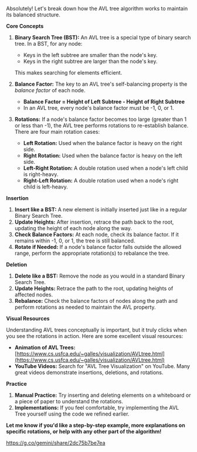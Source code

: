 Absolutely! Let's break down how the AVL tree algorithm works to maintain its balanced structure.

**Core Concepts**

1. **Binary Search Tree (BST):** An AVL tree is a special type of binary search tree. In a BST, for any node:
   * Keys in the left subtree are smaller than the node's key.
   * Keys in the right subtree are larger than the node's key.

   This makes searching for elements efficient.

2. **Balance Factor:** The key to an AVL tree's self-balancing property is the *balance factor* of each node.
   * **Balance Factor = Height of Left Subtree - Height of Right Subtree**
   * In an AVL tree, every node's balance factor must be -1, 0, or 1.

3. **Rotations:** If a node's balance factor becomes too large (greater than 1 or less than -1), the AVL tree performs rotations to re-establish balance. There are four main rotation cases:
    * **Left Rotation:** Used when the balance factor is heavy on the right side.
    * **Right Rotation:** Used when the balance factor is heavy on the left side.
    * **Left-Right Rotation:** A double rotation used when a node's left child is right-heavy.
    * **Right-Left Rotation:** A double rotation used when a node's right child is left-heavy.

**Insertion**

1. **Insert like a BST:** A new element is initially inserted just like in a regular Binary Search Tree.
2. **Update Heights:** After insertion, retrace the path back to the root, updating the height of each node along the way.
3. **Check Balance Factors:**  At each node, check its balance factor. If it remains within -1, 0, or 1, the tree is still balanced.
4. **Rotate if Needed:** If a node's balance factor falls outside the allowed range, perform the appropriate rotation(s) to rebalance the tree.

**Deletion**

1. **Delete like a BST:** Remove the node as you would in a standard Binary Search Tree.
2. **Update Heights:** Retrace the path to the root, updating heights of affected nodes.
3. **Rebalance:** Check the balance factors of nodes along the path and perform rotations as needed to maintain the AVL property.

**Visual Resources**

Understanding AVL trees conceptually is important, but it truly clicks when you see the rotations in action. Here are some excellent visual resources:

* **Animation of AVL Trees:**  [https://www.cs.usfca.edu/~galles/visualization/AVLtree.html](https://www.cs.usfca.edu/~galles/visualization/AVLtree.html)
* **YouTube Videos:** Search for "AVL Tree Visualization" on YouTube. Many great videos demonstrate insertions, deletions, and rotations.

**Practice**

1. **Manual Practice:** Try inserting and deleting elements on a whiteboard or a piece of paper to understand the rotations.
2. **Implementations:**  If you feel comfortable, try implementing the AVL Tree yourself using the code we refined earlier.

**Let me know if you'd like a step-by-step example, more explanations on specific rotations, or help with any other part of the algorithm!**

<https://g.co/gemini/share/2dc75b7be7ea>

